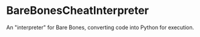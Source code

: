 # BareBonesCheatInterpreter
An "interpreter" for Bare Bones, converting code into Python for execution.
